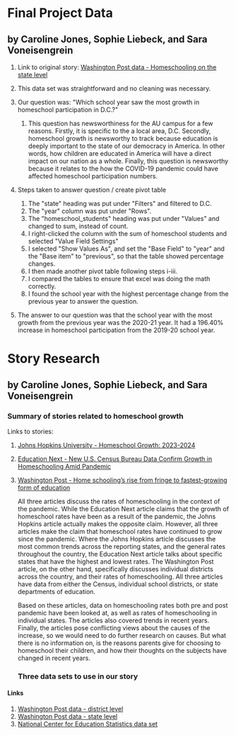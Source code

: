 # Final Project Data
## by Caroline Jones, Sophie Liebeck, and Sara Voneisengrein
1. Link to original story: [Washington Post data - Homeschooling on the state level](https://github.com/washingtonpost/data_home_schooling/blob/main/home_school_state.csv)

2. This data set was straightforward and no cleaning was necessary.
3. Our question was: "Which school year saw the most growth in homeschool participation in D.C.?"
   1. This question has newsworthiness for the AU campus for a few reasons. Firstly, it is specific to the a local area, D.C. Secondly, homeschool growth is newsworthy to track because education is deeply important to the state of our democracy in America. In other words, how children are educated in America will have a direct impact on our nation as a whole. Finally, this question is newsworthy because it relates to the how the COVID-19 pandemic could have affected homeschool participation numbers.
4. Steps taken to answer question / create pivot table
   1. The "state" heading was put under "Filters" and filtered to D.C.
   2. The "year" column was put under "Rows".
   3. The "homeschool_students" heading was put under "Values" and changed to sum, instead of count.
   4. I right-clicked the column with the sum of homeschool students and selected "Value Field Settings"
   5. I selected "Show Values As", and set the "Base Field" to "year" and the "Base item" to "previous", so that the table showed percentage changes.
   6. I then made another pivot table following steps i-iii.
   7. I compared the tables to ensure that excel was doing the math correctly.
   8. I found the school year with the highest percentage change from the previous year to answer the question.
5. The answer to our question was that the school year with the most growth from the previous year was the 2020-21 year. It had a 196.40% increase in homeschool participation from the 2019-20 school year.

# Story Research 
## by Caroline Jones, Sophie Liebeck, and Sara Voneisengrein
### Summary of stories related to homeschool growth

Links to stories:
1. [Johns Hopkins University - Homeschool Growth: 2023-2024](https://education.jhu.edu/edpolicy/policy-research-initiatives/homeschool-hub/homeschool-growth-2023-2024/)
2. [Education Next - New U.S. Census Bureau Data Confirm Growth in Homeschooling Amid Pandemic](https://www.educationnext.org/new-u-s-census-bureau-data-confirm-growth-in-homeschooling-amid-pandemic/)
3. [Washington Post - Home schooling’s rise from fringe to fastest-growing form of education](https://www.washingtonpost.com/education/interactive/2023/homeschooling-growth-data-by-district/?itid=sr_0_256cc5e7-1002-48ce-b7b7-573ea0e674dd)

   All three articles discuss the rates of homeschooling in the context of the pandemic. While the Education Next article claims that the growth of homeschool rates have been as a result of the pandemic, the Johns Hopkins article actually makes the opposite claim. However, all three articles make the claim that homeschool rates have continued to grow since the pandemic. Where the Johns Hopkins article discusses the most common trends across the reporting states, and the general rates throughout the country, the Education Next article talks about specific states that have the highest and lowest rates. The Washington Post article, on the other hand, specifically discusses individual districts across the country, and their rates of homeschooling. All three articles have data from either the Census, individual school districts, or state departments of education.

   Based on these articles, data on homeschooling rates both pre and post pandemic have been looked at, as well as rates of homeschooling in individual states. The articles also covered trends in recent years. Finally, the articles pose conflicting views about the causes of the increase, so we would need to do further research on causes. But what there is no information on, is the reasons parents give for choosing to homeschool their children, and how their thoughts on the subjects have changed in recent years.

   ### Three data sets to use in our story

  #### Links
  1. [Washington Post data - district level](https://github.com/washingtonpost/data_home_schooling/blob/main/home_school_district.csv)
  2. [Washington Post data - state level](https://github.com/washingtonpost/data_home_schooling/blob/main/home_school_state.csv)
  3. [National Center for Education Statistics data set](https://american0-my.sharepoint.com/:x:/g/personal/sv9245a_american_edu/EayJmLI5fMBFu428wADTjk0BSONQl30LVoYphpJZWx6PUg?rtime=EzaDiFsB3kg)
















